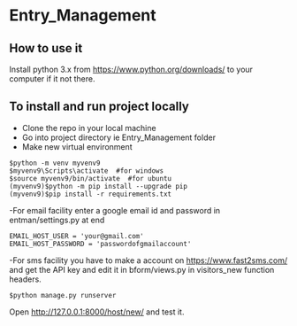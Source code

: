 # Entry_Management

## How to use it
Install python 3.x from https://www.python.org/downloads/ to your computer if it not there.

## To install and run project locally

- Clone the repo in your local machine
- Go into project directory ie Entry_Management folder
- Make new virtual environment 
``` 
$python -m venv myvenv9 
$myvenv9\Scripts\activate  #for windows
$source myvenv9/bin/activate  #for ubuntu
(myvenv9)$python -m pip install --upgrade pip
(myvenv9)$pip install -r requirements.txt
```
-For email facility enter a google email id and password in entman/settings.py at end
```
EMAIL_HOST_USER = 'your@gmail.com'
EMAIL_HOST_PASSWORD = 'passwordofgmailaccount'
```
-For sms facility you have to make a account on https://www.fast2sms.com/ and get the API key and edit it in bform/views.py in visitors_new function headers.
```
$python manage.py runserver
```
Open http://127.0.0.1:8000/host/new/ and test it.
